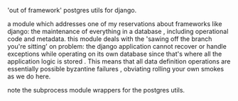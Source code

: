 'out of framework' postgres utils for django.

a module which addresses one of my reservations about frameworks 
like django: the maintenance of everything in a database , including
operational code and metadata. this module deals with the 'sawing off the 
branch you're sitting' on problem: the django application cannot recover
or handle exceptions while operating on its own database since that's 
where all the application logic is stored . This means that all data
definition operations are essentially possible byzantine failures ,
obviating rolling your own smokes as we do here.

note the subprocess module wrappers for the postgres utils.
